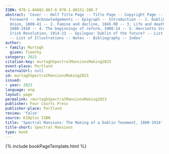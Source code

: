 ```yaml
---
ISBN: 978-1-84682-867-6 978-1-80151-108-7
abstract: 'Cover -- Half Title Page -- Title Page -- Copyright Page -- Contents --
  Foreword -- Acknowledgements -- Epigraph -- Introduction -- 1. Dublin after the
  Union, 1800-41 -- 2. Famine and decline, 1845-90 -- 3. Life and death in a tenement,
  1880-1910 -- 4. The beginnings of reform, 1900-14 -- 5. Henrietta Street and the
  Irish Revolution, 1914-23 -- Epilogue: Dublin of the future? -- List of Abbreviations
  -- List of Illustrations -- Notes -- Bibliography -- Index'
author:
- family: Murtagh
  given: Timothy
category: 2023
citation-key: murtaghSpectralMansionsMaking2023
event-place: Portland
externalUrl: null
id: murtaghSpectralMansionsMaking2023
issued:
- year: 2023
language: eng
layout: page
permalink: /murtaghSpectralMansionsMaking2023
publisher: Four Courts Press
publisher-place: Portland
review: 'false'
source: K10plus ISBN
title: 'Spectral Mansions: The Making of a Dublin Tenement, 1800-1914'
title-short: Spectral Mansions
type: book
---
```

{% include bookPageTemplate.html %}